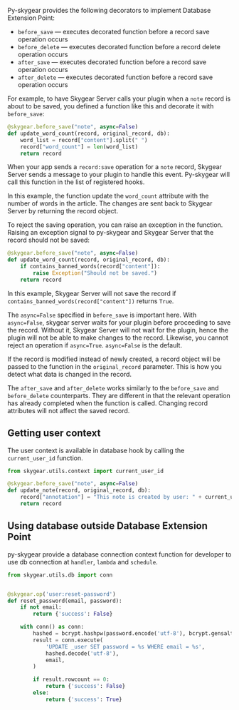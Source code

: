 Py-skygear provides the following decorators to implement Database Extension Point:

* `before_save` — executes decorated function before a record save operation occurs
* `before_delete` — executes decorated function before a record delete operation occurs
* `after_save` — executes decorated function before a record save operation occurs
* `after_delete` — executes decorated function before a record save operation occurs

For example, to have Skygear Server calls your plugin when a `note` record is about to be saved, you defined a function like this and decorate it with `before_save`:

```python
@skygear.before_save("note", async=False)
def update_word_count(record, original_record, db):
    word_list = record["content"].split(" ")
    record["word_count"] = len(word_list)
    return record
```

When your app sends a `record:save` operation for a `note` record, Skygear Server sends a message to your plugin to handle this event. Py-skygear will call this function in the list of registered hooks.

In this example, the function update the `word_count` attribute with the number of words in the article. The changes are sent back to Skygear Server by returning the record object.

To reject the saving operation, you can raise an exception in the function. Raising an exception signal to py-skygear and Skygear Server that the record should not be saved:

```python
@skygear.before_save("note", async=False)
def update_word_count(record, original_record, db):
    if contains_banned_words(record["content"]):
        raise Exception("Should not be saved.")
    return record
```

In this example, Skygear Server will not save the record if `contains_banned_words(record["content"])` returns `True`.

The `async=False` specified in `before_save` is important here. With `async=False`, skygear server waits for your plugin before proceeding to save the record. Without it, Skygear Server will not wait for the plugin, hence the plugin will not be able to make changes to the record. Likewise, you cannot reject an operation if `async=True`. `async=False` is the default.

If the record is modified instead of newly created, a record object will be passed to the function in
the `original_record` parameter. This is how you detect what data is changed in the record.

The `after_save` and `after_delete` works similarly to the `before_save` and `before_delete` counterparts. They are different in that the relevant operation has already completed when the function is called. Changing record attributes will not affect the saved record.

## Getting user context

The user context is available in database hook by calling the `current_user_id`
function.

``` python
from skygear.utils.context import current_user_id

@skygear.before_save("note", async=False)
def update_note(record, original_record, db):
    record["annotation"] = "This note is created by user: " + current_user_id()
    return record
```

## Using database outside Database Extension Point

py-skygear provide a database connection context function for developer to use db
connection at `handler`, `lambda` and `schedule`.

``` python
from skygear.utils.db import conn


@skygear.op('user:reset-password')
def reset_password(email, password):
    if not email:
        return {'success': False}

    with conn() as conn:
        hashed = bcrypt.hashpw(password.encode('utf-8'), bcrypt.gensalt())
        result = conn.execute(
            'UPDATE _user SET password = %s WHERE email = %s',
            hashed.decode('utf-8'),
            email,
        )

        if result.rowcount == 0:
            return {'success': False}
        else:
            return {'success': True}
```
